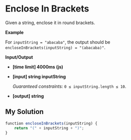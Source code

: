 # Enclose In Brackets
﻿Given a string, enclose it in round brackets.

**Example**

For `inputString = "abacaba"`, the output should be
`encloseInBrackets(inputString) = "(abacaba)"`.

**Input/Output**

*   **[time limit] 4000ms (js)**

*   **[input] string inputString**

    _Guaranteed constraints:_
    `0 ≤ inputString.length ≤ 10`.

*   **[output] string**


## My Solution
```javascript
﻿function encloseInBrackets(inputString) {
    return "(" + inputString + ")";
}
​
```
